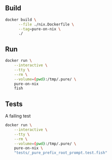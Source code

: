 ## Build

```sh
docker build \
      --file ./nix.Dockerfile \
      --tag=pure-on-nix \
      ./
```

## Run

```sh
docker run \
    --interactive \
    --tty \
    --rm \
    --volume=(pwd):/tmp/.pure/ \
    pure-on-nix 
    fish
```

## Tests

A failing test

```sh
docker run \
    --interactive \
    --tty \
    --rm \
    --volume=(pwd):/tmp/.pure/ \
    pure-on-nix \
    "tests/_pure_prefix_root_prompt.test.fish"
```
